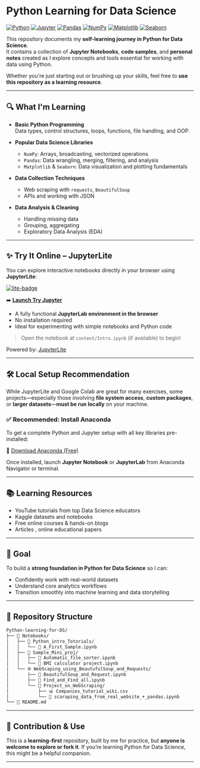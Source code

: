 # Python Learning for Data Science

[![Python](https://img.shields.io/badge/Python-14354C?style=flat-square&logo=python&logoColor=white)](https://www.python.org/)
[![Jupyter](https://img.shields.io/badge/Jupyter-F37626?style=flat-square&logo=jupyter&logoColor=white)](https://jupyter.org/)
[![Pandas](https://img.shields.io/badge/Pandas-150458?style=flat-square&logo=pandas&logoColor=white)](https://pandas.pydata.org/)
[![NumPy](https://img.shields.io/badge/NumPy-013243?style=flat-square&logo=numpy&logoColor=white)](https://numpy.org/)
[![Matplotlib](https://img.shields.io/badge/Matplotlib-11557C?style=flat-square&logo=matplotlib&logoColor=white)](https://matplotlib.org/)
[![Seaborn](https://img.shields.io/badge/Seaborn-2E4A62?style=flat-square&logo=seaborn&logoColor=white)](https://seaborn.pydata.org/)

This repository documents my **self-learning journey in Python for Data Science**.  
It contains a collection of **Jupyter Notebooks**, **code samples**, and **personal notes** created as I explore concepts and tools essential for working with data using Python.

Whether you're just starting out or brushing up your skills, feel free to **use this repository as a learning resource**.

---

## 🔍 What I'm Learning

- **Basic Python Programming**  
  Data types, control structures, loops, functions, file handling, and OOP.

- **Popular Data Science Libraries**  
  - `NumPy`: Arrays, broadcasting, vectorized operations  
  - `Pandas`: Data wrangling, merging, filtering, and analysis  
  - `Matplotlib` & `Seaborn`: Data visualization and plotting fundamentals

- **Data Collection Techniques**  
  - Web scraping with `requests`, `BeautifulSoup`  
  - APIs and working with JSON

- **Data Analysis & Cleaning**  
  - Handling missing data  
  - Grouping, aggregating  
  - Exploratory Data Analysis (EDA)

---

## ✨ Try It Online – JupyterLite

You can explore interactive notebooks directly in your browser using **JupyterLite**:

[![lite-badge](https://jupyterlite.rtfd.io/en/latest/_static/badge.svg)](https://jupyter.org/try-jupyter)

➡️ **[Launch Try Jupyter](https://jupyter.org/try-jupyter)**

- A fully functional **JupyterLab environment in the browser**
- No installation required
- Ideal for experimenting with simple notebooks and Python code

> Open the notebook at `content/Intro.ipynb` (if available) to begin!

Powered by: [JupyterLite](https://jupyterlite.readthedocs.io/en/latest/)

---

## 🛠️ Local Setup Recommendation

While JupyterLite and Google Colab are great for many exercises, some projects—especially those involving **file system access**, **custom packages**, or **larger datasets**—**must be run locally** on your machine.

### ✅ Recommended: Install Anaconda

To get a complete Python and Jupyter setup with all key libraries pre-installed:

🔗 [Download Anaconda (Free)](https://www.anaconda.com/download/success)

Once installed, launch **Jupyter Notebook** or **JupyterLab** from Anaconda Navigator or terminal.

---

## 📚 Learning Resources

- YouTube tutorials from top Data Science educators
- Kaggle datasets and notebooks
- Free online courses & hands-on blogs
- Articles , online educational papers

---

## 🎯 Goal

To build a **strong foundation in Python for Data Science** so I can:

- Confidently work with real-world datasets
- Understand core analytics workflows
- Transition smoothly into machine learning and data storytelling

---

## 📁 Repository Structure

```bash
Python-learning-for-DS/
├── 📂 Notebooks/
│   ├── 📘 Python_intro_Totorials/
│   │   └── 📄 A_First_Sample.ipynb
│   ├── 📙 Sample_Mini_proj/
│   │   ├── 📄 Automatic_file_sorter.ipynb
│   │   └── 📄 BMI calculator project.ipynb
│   └── 🌐 WebScaping_using_BeautufulSoup_and_Requests/
│       ├── 📄 BeautifulSoup_and_Request.ipynb
│       ├── 📄 Find_and_Find_all.ipynb
│       └── 📁 Project_on_WebScraping/
│           ├── 📊 Companies_tutorial_wiki.csv
│           └── 📄 scaraping_data_from_real_website_+_pandas.ipynb
└── 📄 README.md
```

---

## 🙌 Contribution & Use

This is a **learning-first** repository, built by me for practice, but **anyone is welcome to explore or fork it**.
If you’re learning Python for Data Science, this might be a helpful companion.

---

